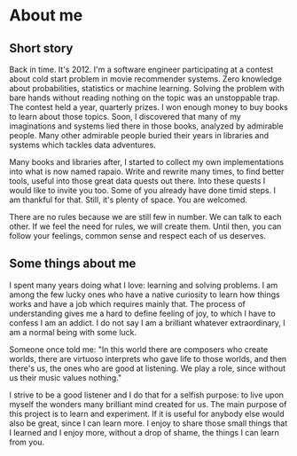 # About me

## Short story

Back in time. It's 2012. I'm a software engineer participating at a contest
about cold start problem in movie recommender systems. Zero knowledge about
probabilities, statistics or machine learning. Solving the problem with bare
hands without reading nothing on the topic was an unstoppable trap. The contest
held a year, quarterly prizes. I won enough money to buy books to learn
about those topics. Soon, I discovered that many of my imaginations and systems
lied there in those books, analyzed by admirable people. Many other admirable
people buried their years in libraries and systems which tackles data adventures.

Many books and libraries after, I started to collect my own implementations
into what is now named rapaio. Write and rewrite many times, to find better
tools, useful into those great data quests out there. Into these quests I would
like to invite you too. Some of you already have done timid steps.
I am thankful for that. Still, it's plenty of space. You are welcomed.

There are no rules because we are still few in number. We can talk
to each other. If we feel the need for rules, we will create them.
Until then, you can follow your feelings, common sense and respect each
of us deserves.

## Some things about me

I spent many years doing what I love: learning and solving problems.
I am among the few lucky ones who have a native curiosity to learn how
things works and have a job which requires mainly that. 
The process of understanding gives me a hard to define feeling
of joy, to which I have to confess I am an addict. I do not say I am 
a brilliant whatever extraordinary, I am a normal being with some luck.

Someone once told me: "In this world there are composers who create worlds,
there are virtuoso interprets who gave life to those worlds, and then
there's us, the ones who are good at listening. We play a role, since
without us their music values nothing."

I strive to be a good listener and I do that for a selfish purpose:
to live upon myself the wonders many brilliant mind created for us.
The main purpose of this project is to learn and experiment. If it is
useful for anybody else would also be great, since I can learn more.
I enjoy to share those small things that I learned and I enjoy more, 
without a drop of shame, the things I can learn from you.